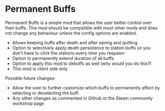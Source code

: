 # Permanent Buffs
Permanent Buffs is a simple mod that allows the user better control over their buffs. This mod should be compatible with most other mods and does not change any behaviour unless the config options are enabled.  

- Allows keeping buffs after death and after saving and quitting 
- Option to selectively apply death persistence to station buffs so you don't have to click the stations every time you respawn
- Option to permanently extend duration of all buffs 
- Option to apply this mod to debuffs as well (why would you do this?) 
- This mod is client side only

Possible future changes: 
- Allow the user to further customize which buffs to permanently affect by selecting or deselecting the buff.
- Any other changes as commented in Github or the Steam community workshop page
